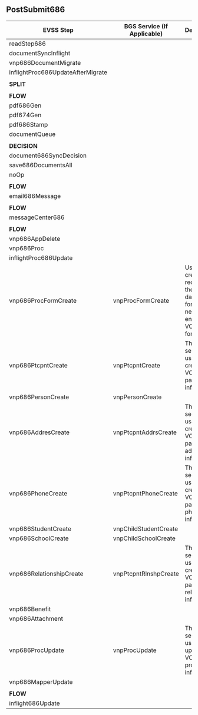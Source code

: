 ## PostSubmit686

| EVSS Step                         | BGS Service (If Applicable) | Description |
| --------------------------------- | --------------------------- |-------------|
| readStep686                       |                             |             |
| documentSyncInflight              |                             |             |
| vnp686DocumentMigrate             |                             |             |
| inflightProc686UpdateAfterMigrate |                             |             |
|                                   |                             |             |
| **SPLIT**                         |                             |             |
|                                   |                             |             |
| **FLOW**                          |                             |             |
| pdf686Gen                         |                             |             |
| pdf674Gen                         |                             |             |
| pdf686Stamp                       |                             |             |
| documentQueue                     |                             |             |
|                                   |                             |             |
| **DECISION**                      |                             |             |
| document686SyncDecision           |                             |             |
| save686DocumentsAll               |                             |             |
| noOp                              |                             |             |
|                                   |                             |             |
| **FLOW**                          |                             |             |
| email686Message                   |                             |             |
|                                   |                             |             |
| **FLOW**                          |                             |             |
| messageCenter686                  |                             |             |
|                                   |                             |             |
| **FLOW**                          |                             |             |
| vnp686AppDelete                   |                             |             |
| vnp686Proc                        |                             |             |
| inflightProc686Update             |                             |             |
| vnp686ProcFormCreate              | vnpProcFormCreate           | Used to create a record in the database for the newly entered VONAPP form data  |
| vnp686PtcpntCreate                | vnpPtcpntCreate             | This service is used to create VONAPP participant information |
| vnp686PersonCreate                | vnpPersonCreate             |             |
| vnp686AddresCreate                | vnpPtcpntAddrsCreate        | This service is used to create VONAPP participant address information |
| vnp686PhoneCreate                 | vnpPtcpntPhoneCreate        | This service is used to create VONAPP participant phone information |
| vnp686StudentCreate               | vnpChildStudentCreate       |             |
| vnp686SchoolCreate                | vnpChildSchoolCreate        |             |
| vnp686RelationshipCreate          | vnpPtcpntRlnshpCreate       | This service is used to create VONAPP participant relationship information  |
| vnp686Benefit                     |                             |             |
| vnp686Attachment                  |                             |             |
| vnp686ProcUpdate                  | vnpProcUpdate               | This service is used to update the VONAPP process information |
| vnp686MapperUpdate                |                             |             |
|                                   |                             |             |
| **FLOW**                          |                             |             |
| inflight686Update                 |                             |             |


